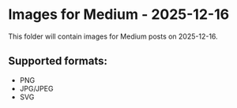 # Images for Medium - 2025-12-16

This folder will contain images for Medium posts on 2025-12-16.

## Supported formats:
- PNG
- JPG/JPEG
- SVG
